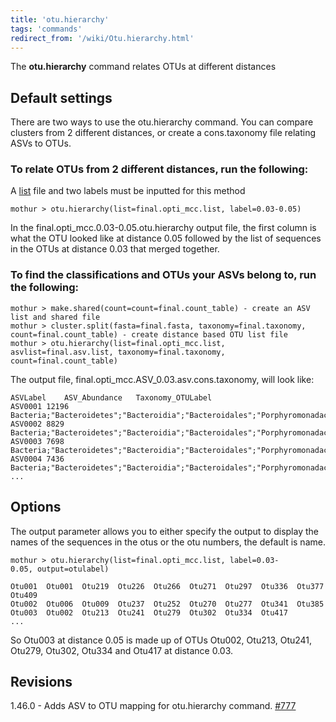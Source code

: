 ```yaml
---
title: 'otu.hierarchy'
tags: 'commands'
redirect_from: '/wiki/Otu.hierarchy.html'
---
```

The **otu.hierarchy** command relates OTUs at
different distances


## Default settings

There are two ways to use the otu.hierarchy command. You can compare clusters from 2 different distances, 
or create a cons.taxonomy file relating ASVs to OTUs.

### To relate OTUs from 2 different distances, run the following:

A [ list](/wiki/list_file) file and two labels must be inputted for
this method

    mothur > otu.hierarchy(list=final.opti_mcc.list, label=0.03-0.05)

In the final.opti_mcc.0.03-0.05.otu.hierarchy output file, the first
column is what the OTU looked like at distance 0.05 followed by the list
of sequences in the OTUs at distance 0.03 that merged together.

### To find the classifications and OTUs your ASVs belong to, run the following:

    mothur > make.shared(count=count=final.count_table) - create an ASV list and shared file
    mothur > cluster.split(fasta=final.fasta, taxonomy=final.taxonomy, count=final.count_table) - create distance based OTU list file
    mothur > otu.hierarchy(list=final.opti_mcc.list, asvlist=final.asv.list, taxonomy=final.taxonomy, count=final.count_table) 

The output file, final.opti_mcc.ASV_0.03.asv.cons.taxonomy, will look like:

    ASVLabel	ASV_Abundance	Taxonomy_OTULabel
    ASV0001	12196	Bacteria;"Bacteroidetes";"Bacteroidia";"Bacteroidales";"Porphyromonadaceae";"Porphyromonadaceae"_unclassified;Otu001;
    ASV0002	8829	Bacteria;"Bacteroidetes";"Bacteroidia";"Bacteroidales";"Porphyromonadaceae";"Porphyromonadaceae"_unclassified;Otu002;
    ASV0003	7698	Bacteria;"Bacteroidetes";"Bacteroidia";"Bacteroidales";"Porphyromonadaceae";"Porphyromonadaceae"_unclassified;Otu003;
    ASV0004	7436	Bacteria;"Bacteroidetes";"Bacteroidia";"Bacteroidales";"Porphyromonadaceae";Barnesiella;Otu004;
    ...
    

## Options

The output parameter allows you to either specify the output to display
the names of the sequences in the otus or the otu numbers, the default
is name.

    mothur > otu.hierarchy(list=final.opti_mcc.list, label=0.03-0.05, output=otulabel)

    Otu001	Otu001	Otu219	Otu226	Otu266	Otu271	Otu297	Otu336	Otu377	Otu409	
    Otu002	Otu006	Otu009	Otu237	Otu252	Otu270	Otu277	Otu341	Otu385	
    Otu003	Otu002	Otu213	Otu241	Otu279	Otu302	Otu334	Otu417	
    ...

So Otu003 at distance 0.05 is made up of OTUs Otu002, Otu213, Otu241, Otu279, Otu302, Otu334 and Otu417 at distance 0.03.

## Revisions

1.46.0 - Adds ASV to OTU mapping for otu.hierarchy command. [\#777](https://github.com/mothur/mothur/issues/777)
